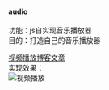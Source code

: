 #### audio
功能：js自实现音乐播放器       
目的：打造自己的音乐播放器

[视频播放博客文章](http://blog.csdn.net/s1879046/article/details/78072683)    
实现效果：     
![视频播放](../../images/video.png)

